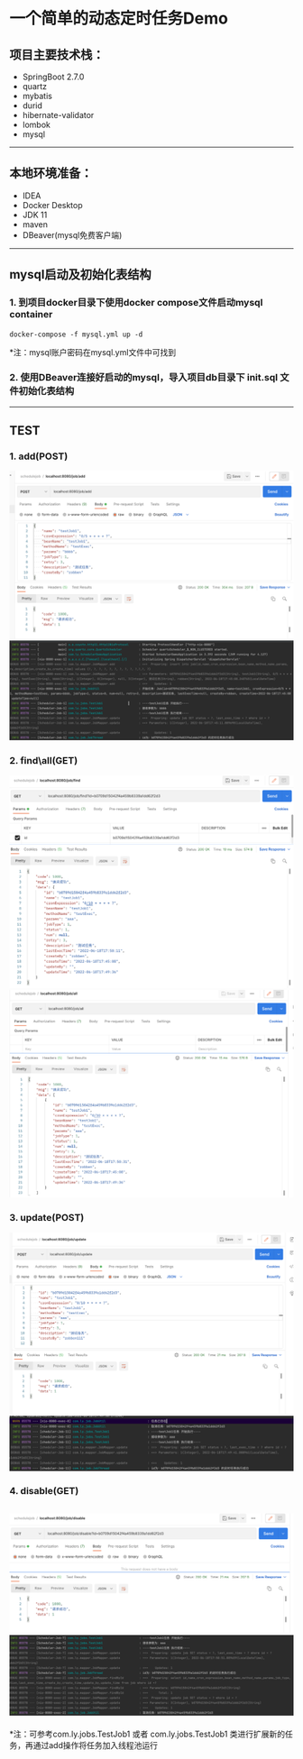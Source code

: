 # 一个简单的动态定时任务Demo
## 项目主要技术栈：
* SpringBoot 2.7.0
* quartz
* mybatis
* durid
* hibernate-validator
* lombok
* mysql
---
## 本地环境准备：
* IDEA
* Docker Desktop
* JDK 11
* maven
* DBeaver(mysql免费客户端)
---
## mysql启动及初始化表结构
### 1. 到项目docker目录下使用docker compose文件启动mysql container
```
docker-compose -f mysql.yml up -d
```
*注：mysql账户密码在mysql.yml文件中可找到

### 2. 使用DBeaver连接好启动的mysql，导入项目db目录下 init.sql 文件初始化表结构

---
## TEST
### 1. add(POST)
![the picture](image/request_add.png)
![the picture](image/request_add_log.png)
### 2. find\all(GET)
![the picture](image/request_find.png)
![the picture](image/request_all.png)
### 3. update(POST)
![the picture](image/request_update.png)
![the picture](image/request_update_log.png)
### 4. disable(GET)
![the picture](image/request_disable.png)
![the picture](image/request_disable_log.png)
---

*注：可参考com.ly.jobs.TestJob1 或者 com.ly.jobs.TestJob1 类进行扩展新的任务，再通过add操作将任务加入线程池运行




